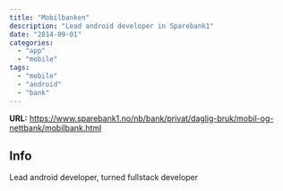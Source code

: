 ```yaml
---
title: "Mobilbanken"
description: "Lead android developer in Sparebank1"
date: "2014-09-01"
categories:
  - "app"
  - "mobile"
tags:
  - "mobile"
  - "android"
  - "bank"
---
```


**URL:** https://www.sparebank1.no/nb/bank/privat/daglig-bruk/mobil-og-nettbank/mobilbank.html

Info
---------
Lead android developer, turned fullstack developer
